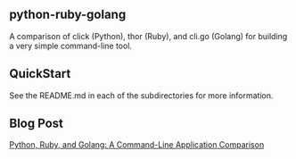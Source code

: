 python-ruby-golang
----------

A comparison of click (Python), thor (Ruby), and cli.go (Golang) for building a very simple command-line tool.

## QuickStart

See the README.md in each of the subdirectories for more information.

## Blog Post

[Python, Ruby, and Golang: A Command-Line Application Comparison](https://realpython.com/blog/python/python-ruby-and-golang-a-command-line-application-comparison/)

